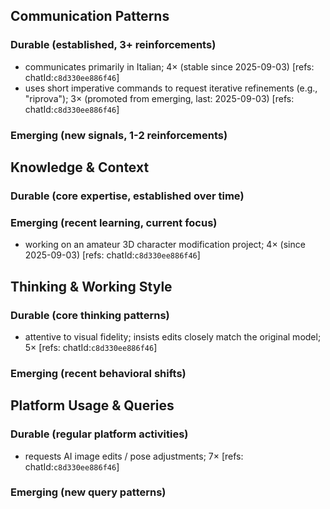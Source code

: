 ## Communication Patterns
### Durable (established, 3+ reinforcements)
- communicates primarily in Italian; 4× (stable since 2025-09-03) [refs: chatId:`c8d330ee886f46`]
- uses short imperative commands to request iterative refinements (e.g., "riprova"); 3× (promoted from emerging, last: 2025-09-03) [refs: chatId:`c8d330ee886f46`]

### Emerging (new signals, 1-2 reinforcements)

## Knowledge & Context
### Durable (core expertise, established over time)

### Emerging (recent learning, current focus)
- working on an amateur 3D character modification project; 4× (since 2025-09-03) [refs: chatId:`c8d330ee886f46`]

## Thinking & Working Style
### Durable (core thinking patterns)
- attentive to visual fidelity; insists edits closely match the original model; 5× [refs: chatId:`c8d330ee886f46`]

### Emerging (recent behavioral shifts)

## Platform Usage & Queries
### Durable (regular platform activities)
- requests AI image edits / pose adjustments; 7× [refs: chatId:`c8d330ee886f46`]

### Emerging (new query patterns)